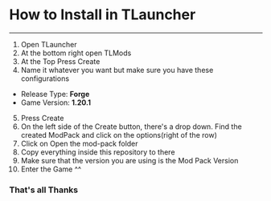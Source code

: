 # How to Install in TLauncher
---
1. Open TLauncher
2. At the bottom right open TLMods
3. At the Top Press Create
4.  Name it whatever you want but make sure you have these configurations
   * Release Type: __Forge__
   * Game Version: __1.20.1__
5. Press Create
6. On the left side of the Create button, there's a drop down. Find the created ModPack and click on the options(right of the row)
7. Click on Open the mod-pack folder
8. Copy everything inside this repository to there
9. Make sure that the version you are using is the Mod Pack Version
10. Enter the Game ^^

### That's all Thanks

